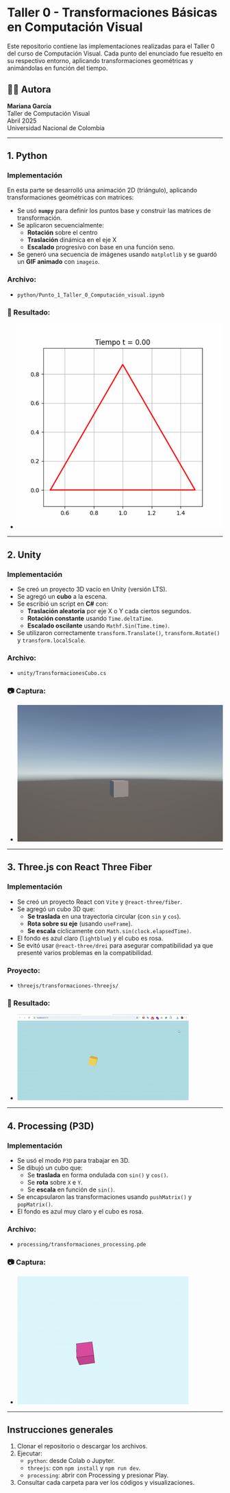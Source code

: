 # Taller 0 - Transformaciones Básicas en Computación Visual

Este repositorio contiene las implementaciones realizadas para el Taller 0 del curso de Computación Visual. Cada punto del enunciado fue resuelto en su respectivo entorno, aplicando transformaciones geométricas y animándolas en función del tiempo.

## 👩‍💻 Autora

**Mariana García**  
Taller de Computación Visual  
Abril 2025  
Universidad Nacional de Colombia

---

## 1. Python

### Implementación

En esta parte se desarrolló una animación 2D (triángulo), aplicando transformaciones geométricas con matrices:

- Se usó **`numpy`** para definir los puntos base y construir las matrices de transformación.
- Se aplicaron secuencialmente:
  - **Rotación** sobre el centro
  - **Traslación** dinámica en el eje X
  - **Escalado** progresivo con base en una función seno.
- Se generó una secuencia de imágenes usando `matplotlib` y se guardó un **GIF animado** con `imageio`.

### Archivo:
- `python/Punto_1_Taller_0_Computación_visual.ipynb`

### 🎥 Resultado:
- ![GIF animado de la transformación](python/animacion_transformaciones.gif)

---

## 2. Unity

### Implementación
- Se creó un proyecto 3D vacío en Unity (versión LTS).
- Se agregó un **cubo** a la escena.
- Se escribió un script en **C#** con:
  - **Traslación aleatoria** por eje X o Y cada ciertos segundos.
  - **Rotación constante** usando `Time.deltaTime`.
  - **Escalado oscilante** usando `Mathf.Sin(Time.time)`.
- Se utilizaron correctamente `transform.Translate()`, `transform.Rotate()` y `transform.localScale`.

### Archivo:
- `unity/TransformacionesCubo.cs`

### 📷 Captura:
- ![Cubo unity](unity/captura_unity.png)

---

## 3. Three.js con React Three Fiber

### Implementación
- Se creó un proyecto React con `Vite` y `@react-three/fiber`.
- Se agregó un cubo 3D que:
  - **Se traslada** en una trayectoria circular (con `sin` y `cos`).
  - **Rota sobre su eje** (usando `useFrame`).
  - **Se escala** cíclicamente con `Math.sin(clock.elapsedTime)`.
- El fondo es azul claro (`lightblue`) y el cubo es rosa.
- Se evitó usar `@react-three/drei` para asegurar compatibilidad ya que presenté varios problemas en la compatibilidad.

### Proyecto:
- `threejs/transformaciones-threejs/`

### 🎥 Resultado:
- ![Cubo animado](threejs/cubo_react.gif)

---

## 4. Processing (P3D)

### Implementación
- Se usó el modo `P3D` para trabajar en 3D.
- Se dibujó un cubo que:
  - Se **traslada** en forma ondulada con `sin()` y `cos()`.
  - Se **rota** sobre `X` e `Y`.
  - Se **escala** en función de `sin()`.
- Se encapsularon las transformaciones usando `pushMatrix()` y `popMatrix()`.
- El fondo es azul muy claro y el cubo es rosa.

### Archivo:
- `processing/transformaciones_processing.pde`

### 📷 Captura:
- ![Cubo Processing](processing/cubo.gif)

---

## Instrucciones generales

1. Clonar el repositorio o descargar los archivos.
2. Ejecutar:
   - `python`: desde Colab o Jupyter.
   - `threejs`: con `npm install` y `npm run dev`.
   - `processing`: abrir con Processing y presionar Play.
3. Consultar cada carpeta para ver los códigos y visualizaciones.
